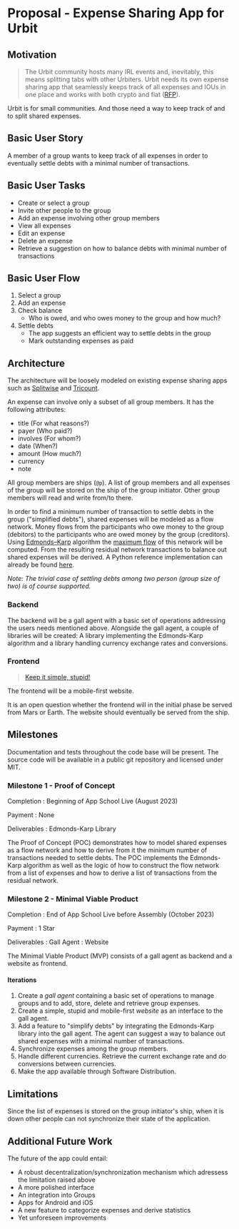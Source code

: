 # Proposal - Expense Sharing App for Urbit

## Motivation

> The Urbit community hosts many IRL events and, inevitably, this means splitting tabs
with other Urbiters. Urbit needs its own expense sharing app that seamlessly keeps
track of all expenses and IOUs in one place and works with both crypto and fiat
([RFP](https://urbit.org/grants/splitwise)).

Urbit is for small communities. And those need a way to keep track of and to split
shared expenses.

## Basic User Story

A member of a group wants to keep track of all expenses in order to eventually settle
debts with a minimal number of transactions.

## Basic User Tasks

- Create or select a group
- Invite other people to the group
- Add an expense involving other group members
- View all expenses
- Edit an expense
- Delete an expense
- Retrieve a suggestion on how to balance debts with minimal number of transactions

## Basic User Flow

1. Select a group
2. Add an expense
3. Check balance
    - Who is owed, and who owes money to the group and how much?
4. Settle debts
    - The app suggests an efficient way to settle debts in the group
    - Mark outstanding expenses as paid

## Architecture

The architecture will be loosely modeled on existing expense sharing apps such as
[Splitwise](https://www.splitwise.com/) and [Tricount](https://www.tricount.com/).

An expense can involve only a subset of all group members. It has the following attributes:
- title (For what reasons?)
- payer (Who paid?)
- involves (For whom?)
- date (When?)
- amount (How much?)
- currency
- note

All group members are ships (`@p`). A list of group members and all expenses of the
group will be stored on the ship of the group initiator. Other group members will read
and write from/to there.

In order to find a minimum number of transaction to settle debts in the group
("simplified debts"), shared expenses will be modeled as a flow network. Money flows
from the participants who owe money to the group (debitors) to the participants who are
owed money by the group (creditors). Using
[Edmonds–Karp](https://en.wikipedia.org/wiki/Edmonds%E2%80%93Karp_algorithm) algorithm
the [maximum flow](https://en.wikipedia.org/wiki/Maximum_flow_problem) of this network
will be computed. From the resulting residual network transactions to balance out shared
expenses will be derived. A Python reference implementation can already be found
[here](https://git.sr.ht/~talfus-laddus/splt-exps-py).

*Note: The trivial case of settling debts among two person (group size of two) is
of course supported.*

### Backend

The backend will be a gall agent with a basic set of operations addressing the users
needs mentioned above. Alongside the gall agent, a couple of libraries will be created: A
library implementing the Edmonds-Karp algorithm and a library handling currency exchange
rates and conversions.

### Frontend

> [Keep it simple, stupid!](https://en.wikipedia.org/wiki/KISS_principle)

The frontend will be a mobile-first website.

It is an open question whether the frontend will in the initial phase be served from
Mars or Earth. The website should eventually be served from the ship.

## Milestones

Documentation and tests throughout the code base will be present. The source code will
be available in a public git repository and licensed under MIT.

### Milestone 1 - Proof of Concept

Completion
: Beginning of App School Live (August 2023)

Payment
: None

Deliverables
: Edmonds-Karp Library

The Proof of Concept (POC) demonstrates how to model shared expenses as a flow network
and how to derive from it the minimum number of transactions needed to settle debts.
The POC implements the Edmonds-Karp algorithm as well as the logic of how to
construct the flow network from a list of expenses and how to derive a list of
transactions from the residual network.

### Milestone 2 - Minimal Viable Product

Completion
: End of App School Live before Assembly (October 2023)

Payment
: 1 Star

Deliverables
: Gall Agent
: Website

The Minimal Viable Product (MVP) consists of a gall agent as backend and a website as
frontend.

#### Iterations

1. Create a *gall agent* containing a basic set of operations to manage
   groups and to add, store, delete and retrieve group expenses.
2. Create a simple, stupid and mobile-first *website* as an interface to the
   gall agent.
3. Add a feature to "simplify debts" by integrating the Edmonds-Karp library into the
   gall agent. The agent can suggest a way to balance out shared expenses with a minimal
   number of transactions.
4. Synchronize expenses among the group members.
5. Handle different currencies. Retrieve the current exchange rate and do conversions
   between currencies.
6. Make the app available through Software Distribution.

## Limitations

Since the list of expenses is stored on the group initiator's ship, when it is down
other people can not synchronize their state of the application.

## Additional Future Work

The future of the app could entail:
- A robust decentralization/synchronization mechanism which adressess the limitation
  raised above
- A more polished interface
- An integration into Groups
- Apps for Android and iOS
- A new feature to categorize expenses and derive statistics
- Yet unforeseen improvements
